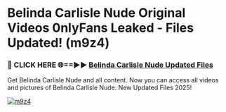 # Belinda Carlisle Nude Original Videos 0nlyFans Leaked - Files Updated! (m9z4)

<h3>🔴 CLICK HERE 🌐==►► <a href="https://tinyurl.com/52m3yx9h" rel="nofollow">Belinda Carlisle Nude Updated Files</a></h3>

Get Belinda Carlisle Nude and all content. Now you can access all videos and pictures of Belinda Carlisle Nude. New Updated Files 2025!

[![m9z4](https://i.imgur.com/TnHtlc8.gif)](https://tinyurl.com/52m3yx9h)
